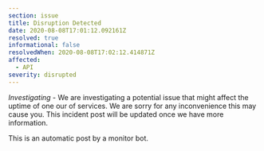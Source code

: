 ```yaml
---
section: issue
title: Disruption Detected
date: 2020-08-08T17:01:12.092161Z
resolved: true
informational: false
resolvedWhen: 2020-08-08T17:02:12.414871Z
affected:
  - API
severity: disrupted
---
```

*Investigating* - We are investigating a potential issue that might affect the uptime of one our of services. We are sorry for any inconvenience this may cause you. This incident post will be updated once we have more information.

This is an automatic post by a monitor bot.
        